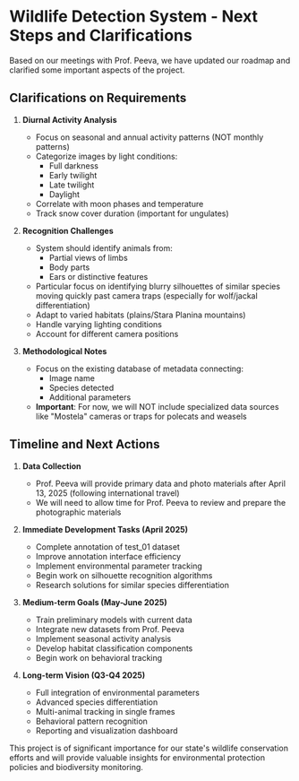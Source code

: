 # Wildlife Detection System - Next Steps and Clarifications

Based on our meetings with Prof. Peeva, we have updated our roadmap and clarified some important aspects of the project.

## Clarifications on Requirements

1. **Diurnal Activity Analysis**
   - Focus on seasonal and annual activity patterns (NOT monthly patterns)
   - Categorize images by light conditions:
     - Full darkness
     - Early twilight
     - Late twilight
     - Daylight
   - Correlate with moon phases and temperature
   - Track snow cover duration (important for ungulates)

2. **Recognition Challenges**
   - System should identify animals from:
     - Partial views of limbs
     - Body parts
     - Ears or distinctive features
   - Particular focus on identifying blurry silhouettes of similar species moving quickly past camera traps (especially for wolf/jackal differentiation)
   - Adapt to varied habitats (plains/Stara Planina mountains)
   - Handle varying lighting conditions
   - Account for different camera positions

3. **Methodological Notes**
   - Focus on the existing database of metadata connecting:
     - Image name
     - Species detected
     - Additional parameters
   - **Important**: For now, we will NOT include specialized data sources like "Mostela" cameras or traps for polecats and weasels

## Timeline and Next Actions

1. **Data Collection**
   - Prof. Peeva will provide primary data and photo materials after April 13, 2025 (following international travel)
   - We will need to allow time for Prof. Peeva to review and prepare the photographic materials

2. **Immediate Development Tasks (April 2025)**
   - Complete annotation of test_01 dataset
   - Improve annotation interface efficiency
   - Implement environmental parameter tracking
   - Begin work on silhouette recognition algorithms
   - Research solutions for similar species differentiation

3. **Medium-term Goals (May-June 2025)**
   - Train preliminary models with current data
   - Integrate new datasets from Prof. Peeva
   - Implement seasonal activity analysis
   - Develop habitat classification components
   - Begin work on behavioral tracking

4. **Long-term Vision (Q3-Q4 2025)**
   - Full integration of environmental parameters
   - Advanced species differentiation
   - Multi-animal tracking in single frames
   - Behavioral pattern recognition
   - Reporting and visualization dashboard

This project is of significant importance for our state's wildlife conservation efforts and will provide valuable insights for environmental protection policies and biodiversity monitoring.